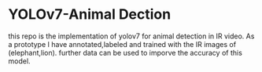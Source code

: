 # YOLOv7-Animal Dection
this repo is the implementation of yolov7 for animal detection in IR video.
As a prototype I have annotated,labeled and trained with the IR images of (elephant,lion).
further data can be used to imporve the accuracy of this model.


